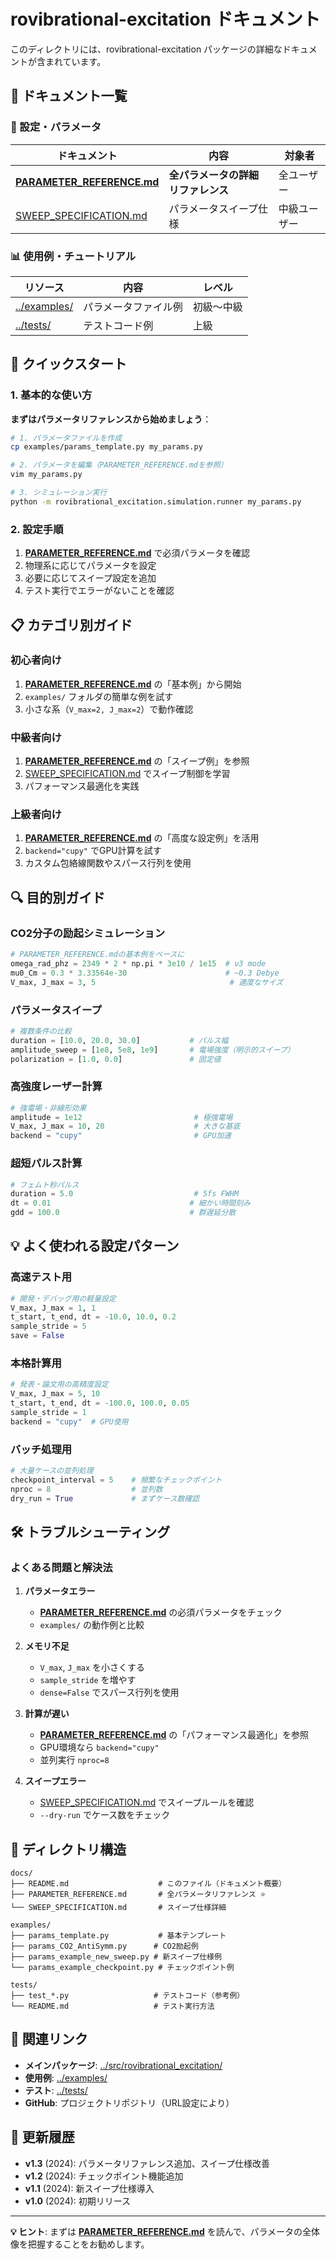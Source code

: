 # rovibrational-excitation ドキュメント

このディレクトリには、rovibrational-excitation パッケージの詳細なドキュメントが含まれています。

## 📖 ドキュメント一覧

### 🔧 設定・パラメータ

| ドキュメント | 内容 | 対象者 |
|-------------|------|--------|
| **[PARAMETER_REFERENCE.md](PARAMETER_REFERENCE.md)** | **全パラメータの詳細リファレンス** | 全ユーザー |
| [SWEEP_SPECIFICATION.md](SWEEP_SPECIFICATION.md) | パラメータスイープ仕様 | 中級ユーザー |

### 📊 使用例・チュートリアル

| リソース | 内容 | レベル |
|----------|------|-------|
| [../examples/](../examples/) | パラメータファイル例 | 初級～中級 |
| [../tests/](../tests/) | テストコード例 | 上級 |

## 🚀 クイックスタート

### 1. 基本的な使い方

**まずはパラメータリファレンスから始めましょう**：

```bash
# 1. パラメータファイルを作成
cp examples/params_template.py my_params.py

# 2. パラメータを編集（PARAMETER_REFERENCE.mdを参照）
vim my_params.py

# 3. シミュレーション実行
python -m rovibrational_excitation.simulation.runner my_params.py
```

### 2. 設定手順

1. **[PARAMETER_REFERENCE.md](PARAMETER_REFERENCE.md)** で必須パラメータを確認
2. 物理系に応じてパラメータを設定
3. 必要に応じてスイープ設定を追加
4. テスト実行でエラーがないことを確認

## 📋 カテゴリ別ガイド

### 初心者向け
1. **[PARAMETER_REFERENCE.md](PARAMETER_REFERENCE.md)** の「基本例」から開始
2. `examples/` フォルダの簡単な例を試す
3. 小さな系（`V_max=2, J_max=2`）で動作確認

### 中級者向け
1. **[PARAMETER_REFERENCE.md](PARAMETER_REFERENCE.md)** の「スイープ例」を参照
2. [SWEEP_SPECIFICATION.md](SWEEP_SPECIFICATION.md) でスイープ制御を学習
3. パフォーマンス最適化を実践

### 上級者向け
1. **[PARAMETER_REFERENCE.md](PARAMETER_REFERENCE.md)** の「高度な設定例」を活用
2. `backend="cupy"` でGPU計算を試す
3. カスタム包絡線関数やスパース行列を使用

## 🔍 目的別ガイド

### CO2分子の励起シミュレーション
```python
# PARAMETER_REFERENCE.mdの基本例をベースに
omega_rad_phz = 2349 * 2 * np.pi * 3e10 / 1e15  # ν3 mode
mu0_Cm = 0.3 * 3.33564e-30                      # ~0.3 Debye
V_max, J_max = 3, 5                              # 適度なサイズ
```

### パラメータスイープ
```python
# 複数条件の比較
duration = [10.0, 20.0, 30.0]           # パルス幅
amplitude_sweep = [1e8, 5e8, 1e9]       # 電場強度（明示的スイープ）
polarization = [1.0, 0.0]               # 固定値
```

### 高強度レーザー計算
```python
# 強電場・非線形効果
amplitude = 1e12                         # 極強電場
V_max, J_max = 10, 20                    # 大きな基底
backend = "cupy"                         # GPU加速
```

### 超短パルス計算
```python
# フェムト秒パルス
duration = 5.0                           # 5fs FWHM
dt = 0.01                               # 細かい時間刻み
gdd = 100.0                             # 群遅延分散
```

## 💡 よく使われる設定パターン

### 高速テスト用
```python
# 開発・デバッグ用の軽量設定
V_max, J_max = 1, 1
t_start, t_end, dt = -10.0, 10.0, 0.2
sample_stride = 5
save = False
```

### 本格計算用
```python
# 発表・論文用の高精度設定
V_max, J_max = 5, 10
t_start, t_end, dt = -100.0, 100.0, 0.05
sample_stride = 1
backend = "cupy"  # GPU使用
```

### バッチ処理用
```python
# 大量ケースの並列処理
checkpoint_interval = 5    # 頻繁なチェックポイント
nproc = 8                  # 並列数
dry_run = True             # まずケース数確認
```

## 🛠️ トラブルシューティング

### よくある問題と解決法

1. **パラメータエラー**
   - **[PARAMETER_REFERENCE.md](PARAMETER_REFERENCE.md)** の必須パラメータをチェック
   - `examples/` の動作例と比較

2. **メモリ不足**
   - `V_max`, `J_max` を小さくする
   - `sample_stride` を増やす
   - `dense=False` でスパース行列を使用

3. **計算が遅い**
   - **[PARAMETER_REFERENCE.md](PARAMETER_REFERENCE.md)** の「パフォーマンス最適化」を参照
   - GPU環境なら `backend="cupy"`
   - 並列実行 `nproc=8`

4. **スイープエラー**
   - [SWEEP_SPECIFICATION.md](SWEEP_SPECIFICATION.md) でスイープルールを確認
   - `--dry-run` でケース数をチェック

## 📂 ディレクトリ構造

```
docs/
├── README.md                    # このファイル（ドキュメント概要）
├── PARAMETER_REFERENCE.md       # 全パラメータリファレンス ⭐
└── SWEEP_SPECIFICATION.md       # スイープ仕様詳細

examples/
├── params_template.py           # 基本テンプレート
├── params_CO2_AntiSymm.py      # CO2励起例  
├── params_example_new_sweep.py # 新スイープ仕様例
└── params_example_checkpoint.py # チェックポイント例

tests/
├── test_*.py                   # テストコード（参考例）
└── README.md                   # テスト実行方法
```

## 🔗 関連リンク

- **メインパッケージ**: [../src/rovibrational_excitation/](../src/rovibrational_excitation/)
- **使用例**: [../examples/](../examples/)
- **テスト**: [../tests/](../tests/)
- **GitHub**: プロジェクトリポジトリ（URL設定により）

## 📝 更新履歴

- **v1.3** (2024): パラメータリファレンス追加、スイープ仕様改善
- **v1.2** (2024): チェックポイント機能追加
- **v1.1** (2024): 新スイープ仕様導入
- **v1.0** (2024): 初期リリース

---

**💡 ヒント**: まずは **[PARAMETER_REFERENCE.md](PARAMETER_REFERENCE.md)** を読んで、パラメータの全体像を把握することをお勧めします。 